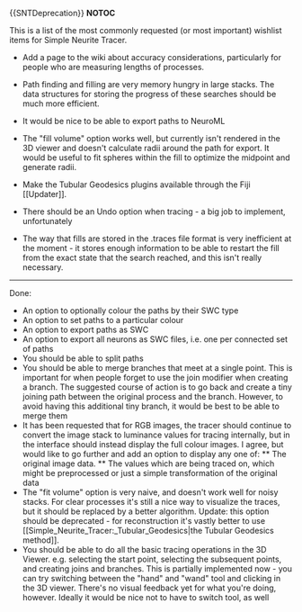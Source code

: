 {{SNTDeprecation}}
__NOTOC__

This is a list of the most commonly requested (or most important) wishlist items for Simple Neurite Tracer.

* Add a page to the wiki about accuracy considerations, particularly for people who are measuring lengths of processes.

* Path finding and filling are very memory hungry in large stacks.  The data structures for storing the progress of these searches should be much more efficient.

* It would be nice to be able to export paths to NeuroML

* The "fill volume" option works well, but currently isn't rendered in the 3D viewer and doesn't calculate radii around the path for export.  It would be useful to fit spheres within the fill to optimize the midpoint and generate radii.

* Make the Tubular Geodesics plugins available through the Fiji [[Updater]].

* There should be an Undo option when tracing - a big job to implement, unfortunately

* The way that fills are stored in the .traces file format is very inefficient at the moment - it stores enough information to be able to restart the fill from the exact state that the search reached, and this isn't really necessary.


----
Done:
* An option to optionally colour the paths by their SWC type
* An option to set paths to a particular colour
* An option to export paths as SWC
* An option to export all neurons as SWC files, i.e. one per connected set of paths
* You should be able to split paths
* You should be able to merge branches that meet at a single point.  This is important for when people forget to use the join modifier when creating a branch.  The suggested course of action is to go back and create a tiny joining path between the original process and the branch.  However, to avoid having this additional tiny branch, it would be best to be able to merge them
* It has been requested that for RGB images, the tracer should continue to convert the image stack to luminance values for tracing internally, but in the interface should instead display the full colour images.  I agree, but would like to go further and add an option to display any one of:
** The original image data.
** The values which are being traced on, which might be preprocessed or just a simple transformation of the original data
* The "fit volume" option is very naive, and doesn't work well for noisy stacks.  For clear processes it's still a nice way to visualize the traces, but it should be replaced by a better algorithm. Update: this option should be deprecated - for reconstruction it's vastly better to use [[Simple_Neurite_Tracer:_Tubular_Geodesics|the Tubular Geodesics method]].
* You should be able to do all the basic tracing operations in the 3D Viewer.  e.g. selecting the start point, selecting the subsequent points, and creating joins and branches.  This is partially implemented now - you can try switching between the "hand" and "wand" tool and clicking in the 3D viewer.  There's no visual feedback yet for what you're doing, however.  Ideally it would be nice not to have to switch tool, as well
